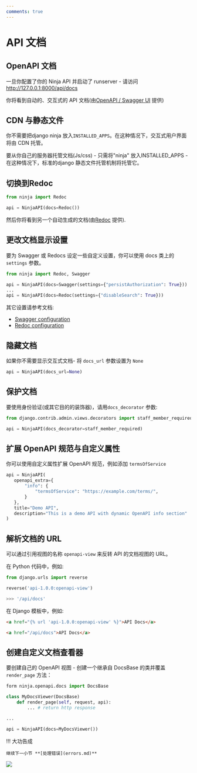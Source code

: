 ```yaml
---
comments: true
---
```

# API 文档

## OpenAPI 文档

一旦你配置了你的 Ninja API 并启动了 runserver - 请访问<a href="http://127.0.0.1:8000/api/docs" target="_blank">http://127.0.0.1:8000/api/docs</a>

你将看到自动的、交互式的 API 文档(由<a href="https://github.com/swagger-api/swagger-ui" target="_blank">OpenAPI / Swagger UI</a> 提供)


## CDN 与静态文件

你不需要把django ninja 放入`INSTALLED_APPS`。在这种情况下，交互式用户界面将由 CDN 托管。

要从你自己的服务器托管文档(Js/css) - 只需将"ninja" 放入INSTALLED_APPS - 在这种情况下，标准的django 静态文件托管机制将托管它。

## 切换到Redoc


```python
from ninja import Redoc

api = NinjaAPI(docs=Redoc())

```
然后你将看到另一个自动生成的文档(由<a href="https://github.com/Redocly/redoc" target="_blank">Redoc</a> 提供).

## 更改文档显示设置
要为 Swagger 或 Redocs 设定一些自定义设置，你可以使用 docs 类上的`settings` 参数。

```python
from ninja import Redoc, Swagger

api = NinjaAPI(docs=Swagger(settings={"persistAuthorization": True}))
...
api = NinjaAPI(docs=Redoc(settings={"disableSearch": True}))

```

其它设置请参考文档:

 - [Swagger configuration](https://swagger.io/docs/open-source-tools/swagger-ui/usage/configuration/)
 - [Redoc configuration](https://redocly.com/docs/api-reference-docs/configuration/functionality/)



## 隐藏文档

如果你不需要显示交互式文档- 将 `docs_url` 参数设置为 `None`

```python
api = NinjaAPI(docs_url=None)
```

## 保护文档

要使用身份验证(或其它目的的装饰器)，请用`docs_decorator` 参数:

```python
from django.contrib.admin.views.decorators import staff_member_required

api = NinjaAPI(docs_decorator=staff_member_required)
```

## 扩展 OpenAPI 规范与自定义属性

你可以使用自定义属性扩展 OpenAPI 规范，例如添加 `termsOfService`

```python
api = NinjaAPI(
   openapi_extra={
       "info": {
           "termsOfService": "https://example.com/terms/",
       }
   },
   title="Demo API",
   description="This is a demo API with dynamic OpenAPI info section"
)
```

## 解析文档的 URL

可以通过引用视图的名称 `openapi-view` 来反转 API 的文档视图的 URL。

在 Python 代码中，例如:
```python
from django.urls import reverse

reverse('api-1.0.0:openapi-view')

>>> '/api/docs'
```

在 Django 模板中，例如:
```Html
<a href="{% url 'api-1.0.0:openapi-view' %}">API Docs</a>

<a href="/api/docs">API Docs</a>
```

## 创建自定义文档查看器

要创建自己的 OpenAPI 视图 - 创建一个继承自 DocsBase 的类并覆盖 `render_page` 方法：



```python
form ninja.openapi.docs import DocsBase

class MyDocsViewer(DocsBase)
    def render_page(self, request, api):
        ... # return http response

...

api = NinjaAPI(docs=MyDocsViewer())

```

!!! 大功告成

    继续下一小节 **[处理错误](errors.md)**

<img style="object-fit: cover; object-position: 50% 50%;" loading="lazy" fetchpriority="auto" aria-hidden="true" draggable="false" src="https://picsum.photos/825/47.jpg">
